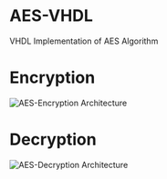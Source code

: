 # AES-VHDL
VHDL Implementation of AES Algorithm

# Encryption 

![AES-Encryption Architecture](https://github.com/hadipourh/AES-VHDL/blob/master/Images/aes_enc.svg)

# Decryption

![AES-Decryption Architecture](https://github.com/hadipourh/AES-VHDL/blob/master/Images/aes_dec.svg)
